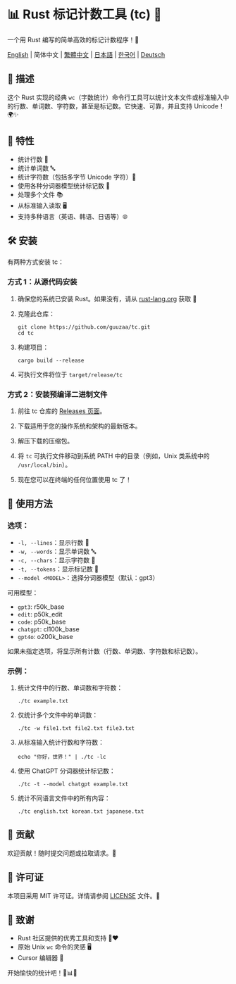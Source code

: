 # 📊 Rust 标记计数工具 (tc) 🦀

一个用 Rust 编写的简单高效的标记计数程序！🚀

[English](../README.md) | 简体中文 | [繁體中文](README-zh-TW.md) | [日本語](README-ja-JP.md) | [한국어](README-ko-KR.md) | [Deutsch](README-de-DE.md)

## 📝 描述

这个 Rust 实现的经典 `wc`（字数统计）命令行工具可以统计文本文件或标准输入中的行数、单词数、字符数，甚至是标记数。它快速、可靠，并且支持 Unicode！🌍✨

## 🎯 特性

- 统计行数 📏
- 统计单词数 🔤
- 统计字符数（包括多字节 Unicode 字符）🔡
- 使用各种分词器模型统计标记数 🔢
- 处理多个文件 📚
- 从标准输入读取 🖥️
- 支持多种语言（英语、韩语、日语等）🌐

## 🛠️ 安装

有两种方式安装 tc：

### 方式 1：从源代码安装

1. 确保您的系统已安装 Rust。如果没有，请从 [rust-lang.org](https://www.rust-lang.org/tools/install) 获取 🦀

2. 克隆此仓库：
   ```
   git clone https://github.com/guuzaa/tc.git
   cd tc
   ```

3. 构建项目：
   ```
   cargo build --release
   ```

4. 可执行文件将位于 `target/release/tc`

### 方式 2：安装预编译二进制文件

1. 前往 tc 仓库的 [Releases 页面](https://github.com/guuzaa/tc/releases)。

2. 下载适用于您的操作系统和架构的最新版本。

3. 解压下载的压缩包。

4. 将 `tc` 可执行文件移动到系统 PATH 中的目录（例如，Unix 类系统中的 `/usr/local/bin`）。

5. 现在您可以在终端的任何位置使用 tc 了！

## 🚀 使用方法

### 选项：

- `-l, --lines`：显示行数 📏
- `-w, --words`：显示单词数 🔤
- `-c, --chars`：显示字符数 🔡
- `-t, --tokens`：显示标记数 🔢
- `--model <MODEL>`：选择分词器模型（默认：gpt3）

可用模型：
- `gpt3`: r50k_base
- `edit`: p50k_edit
- `code`: p50k_base
- `chatgpt`: cl100k_base
- `gpt4o`: o200k_base

如果未指定选项，将显示所有计数（行数、单词数、字符数和标记数）。

### 示例：

1. 统计文件中的行数、单词数和字符数：
   ```
   ./tc example.txt
   ```

2. 仅统计多个文件中的单词数：
   ```
   ./tc -w file1.txt file2.txt file3.txt
   ```

3. 从标准输入统计行数和字符数：
   ```
   echo "你好，世界！" | ./tc -lc
   ```

4. 使用 ChatGPT 分词器统计标记数：
   ```
   ./tc -t --model chatgpt example.txt
   ```

5. 统计不同语言文件中的所有内容：
   ```
   ./tc english.txt korean.txt japanese.txt
   ```

## 🤝 贡献

欢迎贡献！随时提交问题或拉取请求。🎉

## 📜 许可证

本项目采用 MIT 许可证。详情请参阅 [LICENSE](../LICENSE) 文件。📄

## 🙏 致谢

- Rust 社区提供的优秀工具和支持 🦀❤️
- 原始 Unix `wc` 命令的灵感 🖥️
- Cursor 编辑器 🤖

开始愉快的统计吧！🎉📊🚀